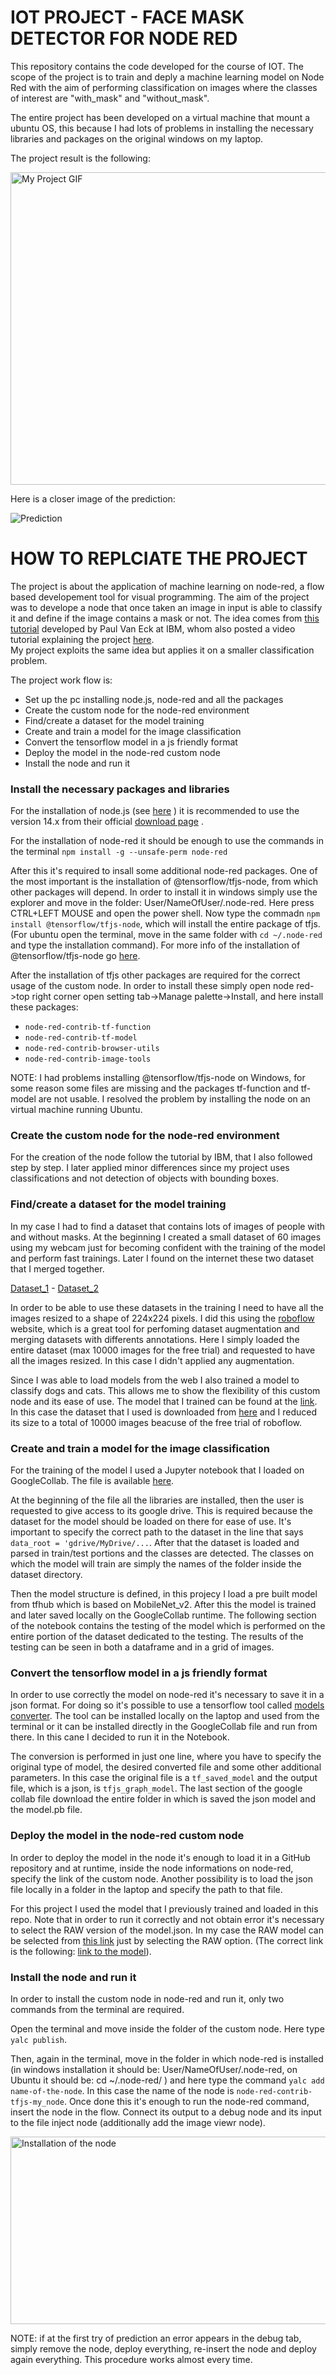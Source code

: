# IOT PROJECT - FACE MASK DETECTOR FOR NODE RED
This repository contains the code developed for the course of IOT. The scope of the project is to train and deply a machine learning model on Node Red with the aim of performing classification on images where the classes of interest are "with_mask" and "without_mask". 

The entire project has been developed on a virtual machine that mount a ubuntu OS, this because I had lots of problems in installing the necessary libraries and packages on the original windows on my laptop. 

The project result is the following:

<img src="https://github.com/AlessandroAvi/Node_red_tfjs_classification/blob/main/Img/example.gif" alt="My Project GIF" width="1000" height="500">

Here is a closer image of the prediction:

![Prediction](https://github.com/AlessandroAvi/Node_red_tfjs_classification/blob/main/Img/prediction.jpg)




# HOW TO REPLCIATE THE PROJECT
The project is about the application of machine learning on node-red, a flow based developement tool for visual programming. The aim of the project was to develope a node that once taken an image in input is able to classify it and define if the image contains a mask or not. The idea comes from [this tutorial](https://developer.ibm.com/tutorials/building-a-machine-learning-node-for-node-red-using-tensorflowjs/) developed by Paul Van Eck at IBM, whom also posted a video tutorial explaining the project [here](https://www.youtube.com/watch?v=bOdlPwWej98&t=0s).  
My project exploits the same idea but applies it on a smaller classification problem.

The project work flow is:
- Set up the pc installing node.js, node-red and all the packages
- Create the custom node for the node-red environment
- Find/create a dataset for the model training
- Create and train a model for the image classification
- Convert the tensorflow model in a js friendly format
- Deploy the model in the node-red custom node
- Install the node and run it

### Install the necessary packages and libraries
For the installation of node.js (see [here](https://nodered.org/docs/getting-started/windows#1-install-nodejs) ) it is recommended to use the version 14.x from their official [download page](https://nodejs.org/en/) .

For the installation of node-red it should be enough to use the commands in the terminal `npm install -g --unsafe-perm node-red`

After this it's required to insall some additional node-red packages. One of the most important is the installation of @tensorflow/tfjs-node, from which other packages will depend. In order to install it in windows simply use the explorer and move in the folder:  User/NameOfUser/.node-red. Here press CTRL+LEFT MOUSE and open the power shell. Now type the commadn `npm install @tensorflow/tfjs-node`, which will install the entire package of tfjs. (For ubuntu open the terminal, move in the same folder with `cd ~/.node-red` and type the installation command). For more info of the installation of @tensorflow/tfjs-node go [here](https://www.npmjs.com/package/@tensorflow/tfjs-node). 

After the installation of tfjs other packages are required for the correct usage of the custom node. In order to install these simply open node red->top right corner open setting tab->Manage palette->Install, and here install these packages:
- `node-red-contrib-tf-function`
- `node-red-contrib-tf-model`
- `node-red-contrib-browser-utils`
- `node-red-contrib-image-tools`

NOTE: I had problems installing @tensorflow/tfjs-node on Windows, for some reason some files are missing and the packages tf-function and tf-model are not usable. I resolved the problem by installing the node on an virtual machine running Ubuntu. 

### Create the custom node for the node-red environment
For the creation of the node follow the tutorial by IBM, that I also followed step by step. I later applied minor differences since my project uses classifications and not detection of objects with bounding boxes.

### Find/create a dataset for the model training
In my case I had to find a dataset that contains lots of images of people with and without masks. At the beginning I created a small dataset of 60 images using my webcam just for becoming confident with the training of the model and perform fast trainings. Later I found on the internet these two dataset that I merged together. 

[Dataset_1](https://www.kaggle.com/omkargurav/face-mask-dataset)   -   [Dataset_2](https://www.kaggle.com/dhruvmak/face-mask-detection)

In order to be able to use these datasets in the training I need to have all the images resized to a shape of 224x224 pixels. I did this using the [roboflow](https://roboflow.com/) website, which is a great tool for perfoming dataset augmentation and merging datasets with differents annotations. Here I simply loaded the entire dataset (max 10000 images for the free trial) and requested to have all the images resized. In this case I didn't applied any augmentation.

Since I was able to load models from the web I also trained a model to classify dogs and cats. This allows me to show the flexibility of this custom node and its ease of use. The model that I trained can be found at the [link](https://github.com/AlessandroAvi/Node_red_tfjs_classification/tree/main/Saved_model/Dog_cat_classificator). In this case the dataset that I used is downloaded from [here](https://www.kaggle.com/karakaggle/kaggle-cat-vs-dog-dataset) and I reduced its size to a total of 10000 images beacuse of the free trial of roboflow.

### Create and train a model for the image classification
For the training of the model I used a Jupyter notebook that I loaded on GoogleCollab. The file is available [here](https://github.com/AlessandroAvi/Node_red_tfjs_classification/blob/main/Training_classification_mask.ipynb). 

At the beginning of the file all the libraries are installed, then the user is requested to give access to its google drive. This is required because the dataset for the model should be loaded on there for ease of use. It's important to specify the correct path to the dataset in the line that says `data_root = 'gdrive/MyDrive/...`. After that the dataset is loaded and parsed in train/test portions and the classes are detected. The classes on which the model will train are simply the names of the folder inside the dataset directory. 

Then the model structure is defined, in this projecy I load a pre built model from tfhub which is based on MobileNet_v2. After this the model is trained and later saved locally on the GoogleCollab runtime.
The following section of the notebook contains the testing of the model which is performed on the entire portion of the dataset dedicated to the testing. The results of the testing can be seen in both a dataframe and in a grid of images.

### Convert the tensorflow model in a js friendly format
In order to use correctly the model on node-red it's necessary to save it in a json format. For doing so it's possible to use a tensorflow tool called [models converter](https://github.com/tensorflow/tfjs/tree/master/tfjs-converter). The tool can be installed locally on the laptop and used from the terminal or it can be installed directly in the GoogleCollab file and run from there. In this cane I decided to run it in the Notebook.

The conversion is performed in just one line, where you have to specify the original type of model, the desired converted file and some other additional parameters. In this case the original file is a `tf_saved_model` and the output file, which is a json, is `tfjs_graph_model`. The last section of the google collab file download the entire folder in which is saved the json model and the model.pb file. 

### Deploy the model in the node-red custom node
In order to deploy the model in the node it's enough to load it in a GitHub repository and at runtime, inside the node informations on node-red, specify the link of the custom node. Another possibility is to load the json file locally in a folder in the laptop and specify the path to that file. 

For this project I used the model that I previously trained and loaded in this repo. Note that in order to run it correctly and not obtain error it's necessary to select the RAW version of the model.json. In my case the RAW model can be selected from [this link](https://github.com/AlessandroAvi/Node_red_tfjs_classification/blob/main/Saved_model/Mask_classificator/converted_model/model.json) just by selecting the RAW option. (The correct link is the following: [link to the model](https://raw.githubusercontent.com/AlessandroAvi/Node_red_tfjs_classification/main/Saved_model/Mask_classificator/converted_model/model.json)).

### Install the node and run it
In order to install the custom node in node-red and run it, only two commands from the terminal are required.

Open the terminal and move inside the folder of the custom node. Here type `yalc publish`.

Then, again in the terminal, move in the folder in which node-red is installed (in windows installation it should be: User/NameOfUser/.node-red, on Ubuntu it should be: cd ~/.node-red/ ) and here type the command `yalc add name-of-the-node`. In this case the name of the node is `node-red-contrib-tfjs-my_node`.
Once done this it's enough to run the node-red command, insert the node in the flow. Connect its output to a debug node and its input to the file inject node (additionally add the image viewr node).

<img src="https://github.com/AlessandroAvi/Node_red_tfjs_classification/blob/main/Img/install.gif" alt="Installation of the node" width="1000" height="300">

NOTE: if at the first try of prediction an error appears in the debug tab, simply remove the node, deploy everything, re-insert the node and deploy again everything. This procedure works almost every time.

